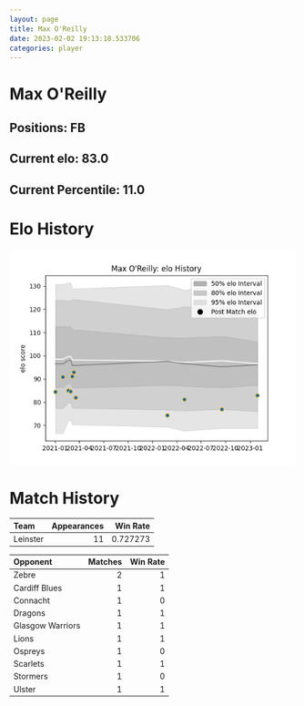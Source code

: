 ```yaml
---  
layout: page  
title: Max O'Reilly  
date: 2023-02-02 19:13:18.533706  
categories: player  
---
```

# Max O'Reilly

## Positions: FB

## Current elo: 83.0

## Current Percentile: 11.0

# Elo History


![elo history](history_MaxO'Reilly.png)
# Match History


| Team     |   Appearances |   Win Rate |
|:---------|--------------:|-----------:|
| Leinster |            11 |   0.727273 |

| Opponent         |   Matches |   Win Rate |
|:-----------------|----------:|-----------:|
| Zebre            |         2 |          1 |
| Cardiff Blues    |         1 |          1 |
| Connacht         |         1 |          0 |
| Dragons          |         1 |          1 |
| Glasgow Warriors |         1 |          1 |
| Lions            |         1 |          1 |
| Ospreys          |         1 |          0 |
| Scarlets         |         1 |          1 |
| Stormers         |         1 |          0 |
| Ulster           |         1 |          1 |